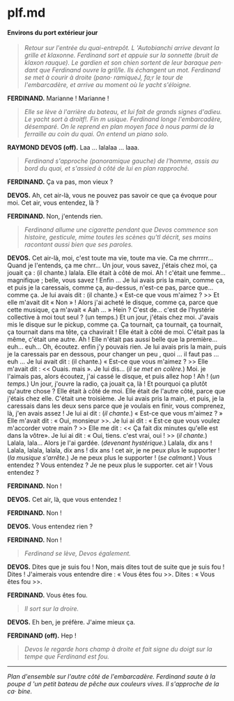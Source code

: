 # plf.md
#### Environs du port  extérieur jour

> *Retour sur l'entrée du quai-entrepôt. L 'Autobianchi
> arrive devant la grille et klaxonne. Ferdinand sort
> et appuie sur la sonnette (bruit de klaxon rauque).
> Le gardien et son chien sortent de leur baraque pen·
> dant que Ferdinand ouvre la gril/le. Ils échangent
> un mot. Ferdinand se met à courir à droite (pano·
> ramiqueJ, fa;r le tour de l'embarcadère, et arrive au
> moment où le yacht s'éloigne.*

**FERDINAND.** Marianne ! Marianne !

> *Elle se lève à l'arrière du bateau, et lui fait de
> grands signes d'adieu. Le yacht sort à droitf!. Fin
> m usique. Ferdinand longe l'embarcadère, désemparé.
> On le reprend en plan moyen face à nous parmi de
> la ferraille au coin du quai. On entend un piano
> solo.*

**RAYMOND DEVOS (off).** Laa ... lalalaa ... laaa.

>  *Ferdinand s'approche (panoramique gauche) de l'homme, 
>  assis au bord du quai, 
>  et s'assied à côté de lui en plan rapproché.*
  
**FERDINAND.** Ça va pas, mon vieux ?

**DEVOS.** Ah, cet air-là, vous ne pouvez pas savoir ce que ça évoque pour moi. Cet air, vous entendez, là ?

**FERDINAND.** Non, j'entends rien.

>  *Ferdinand allume une cigarette pendant que Devos commence son histoire, 
>  gesticule, 
>  mime toutes les scènes qu'tl décrit, 
>  ses mains racontant aussi bien que ses paroles.*
  
**DEVOS.** Cet air-là, moi, c'est toute ma vie, toute ma vie. 
Ca me chrrrrr... 
Quand je l'entends, ça me chrr... Un jour, vous savez, j'étais chez moi, ça jouait ça : (il chante.) lalala. 
Elle était à côté de moi.
Ah ! c'était une femme... magnifique ; belle, vous savez !
Enfin ... Je lui avais pris la main, comme ça, et puis je la caressais, comme ça, au-dessus, n'est-ce pas, parce que... comme ça.
Je lui avais dit : (il chante.} « Est-ce que vous m'aimez ? >> 
Et elle m'avait dit « Non » !
Alors j'ai acheté le disque, comme ça, parce que cette musique, ça m'avait « Aah ... » Hein ?
C'est de... c'est de l'hystérie collective à moi tout seul ? (un temps.)
Et un jour, j'étais chez moi.
J'avais mis le disque sur le pickup, comme ça.
Ça tournait, ça tournait, ça tournait, ça tournait dans ma tête, ça chavirait !
Elle était à côté de moi.
C'était pas la même, c'était une autre.
Ah ! Elle n'était pas aussi belle que la première... euh... euh...
Oh, écoutez. enfin j'y pouvais rien.
Je lui avais pris la main, puis je la caressais par en dessous, pour changer un peu , quoi ...
il faut pas ... euh ...
Je lui avait dit : (il chante.) « Est-ce que vous m'aimez ? >>
Elle m'avait dit : << Ouais. mais ».
Je lui dis... (*il se met en colère.*)
Moi. je l'aimais pas, alors écoutez, j'ai cassé le disque, et puis allez hop ! Ah !
(*un temps.*) Un jour, j'ouvre la radio, ça jouait ça, là !
Et pourquoi ça plutôt qu'autre chose ?
Elle était à côté de moi.
Elle était de l'autre côté, parce que j'étais chez elle. 
C'était une troisième.
Je lui avais pris la main,. et puis, je la caressais dans les deux sens parce que je voulais en finir, vous comprenez, là, j'en avais assez !
Je lui ai dit : (*il chante.*) « Est-ce que vous m'aimez ? »
Elle m'avait dit : « Oui, monsieur >>. 
Je lui ai dit : « Est·ce que vous voulez m'accorder votre main ? >>
Elle me dit : << Ça fait dix minutes qu'elle est dans la vôtre».
Je lui ai dit : « Oui, tiens. c'est vrai, oui ! >>
(*il chante.*) Lalala, lala...
Alors je l'ai gardée.
(*devenant hystérique.*) Lalala, dix ans !
Lalala, lalala, lalala, dix ans ! dix ans !
cet air, je ne peux plus le supporter !
(*la musique s'arrête.*) Je ne peux plus le supporter !
(*se calmant.*) Vous entendez ?
Vous entendez ? Je ne peux plus le supporter. cet air !
Vous entendez ?

**FERDINAND.** Non !

**DEVOS.** Cet air, là, que vous entendez !

**FERDINAND.** Non !

**DEVOS.** Vous entendez rien ?

**FERDINAND.** Non !

> *Ferdinand se lève, Devos également.*

**DEVOS.** Dites que je suis fou !
Non, mais dites tout de suite que je suis fou !
Dites ! J'aimerais vous entendre dire : « Vous êtes fou >>.
Dites : « Vous êtes fou >>.

**FERDINAND.** Vous êtes fou.

> *Il sort sur la droire.*

**DEVOS.** Eh ben, je préfère. J'aime mieux ça.

**FERDINAND (off).** Hep !

> *Devos le regarde hors champ à droite et fait signe du doigt sur la tempe que Ferdinand est fou.*

___
*Plan d'ensemble sur l'autre côté de l'embarcadère.
Ferdinand saute à la poupe d 'un petit bateau de
pêche aux couleurs vives. Il s'approche de la ca·
bine.*
